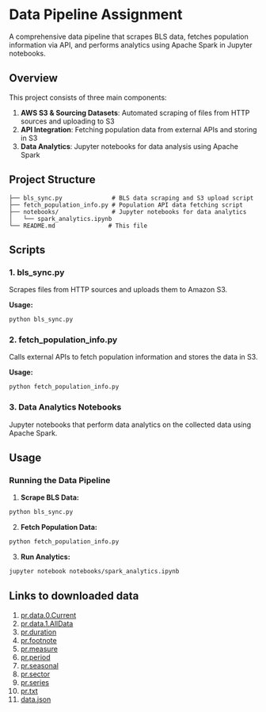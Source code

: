 # Data Pipeline Assignment

A comprehensive data pipeline that scrapes BLS data, fetches population information via API, and performs analytics using Apache Spark in Jupyter notebooks.

## Overview

This project consists of three main components:
1. **AWS S3 & Sourcing Datasets**: Automated scraping of files from HTTP sources and uploading to S3
2. **API Integration**: Fetching population data from external APIs and storing in S3
3. **Data Analytics**: Jupyter notebooks for data analysis using Apache Spark

## Project Structure

```
├── bls_sync.py              # BLS data scraping and S3 upload script
├── fetch_population_info.py # Population API data fetching script
├── notebooks/               # Jupyter notebooks for data analytics
│   └── spark_analytics.ipynb
└── README.md               # This file
```

## Scripts

### 1. bls_sync.py

Scrapes files from HTTP sources and uploads them to Amazon S3.

**Usage:**
```bash
python bls_sync.py
```

### 2. fetch_population_info.py

Calls external APIs to fetch population information and stores the data in S3.


**Usage:**
```bash
python fetch_population_info.py
```

### 3. Data Analytics Notebooks

Jupyter notebooks that perform data analytics on the collected data using Apache Spark.




## Usage

### Running the Data Pipeline

1. **Scrape BLS Data:**
```bash
python bls_sync.py
```

2. **Fetch Population Data:**
```bash
python fetch_population_info.py
```

3. **Run Analytics:**
```bash
jupyter notebook notebooks/spark_analytics.ipynb
```
## Links to downloaded data
1. [pr.data.0.Current](https://bls-data-assgn.s3.ap-south-1.amazonaws.com/data/pr.data.0.Current)
2. [pr.data.1.AllData](https://bls-data-assgn.s3.ap-south-1.amazonaws.com/data/pr.data.1.AllData)
3. [pr.duration](https://bls-data-assgn.s3.ap-south-1.amazonaws.com/data/pr.duration)
4. [pr.footnote](https://bls-data-assgn.s3.ap-south-1.amazonaws.com/data/pr.footnote)
5. [pr.measure](https://bls-data-assgn.s3.ap-south-1.amazonaws.com/data/pr.measure)
6. [pr.period](https://bls-data-assgn.s3.ap-south-1.amazonaws.com/data/pr.period)
7. [pr.seasonal](https://bls-data-assgn.s3.ap-south-1.amazonaws.com/data/pr.seasonal)
8. [pr.sector](https://bls-data-assgn.s3.ap-south-1.amazonaws.com/data/pr.sector)
9. [pr.series](https://bls-data-assgn.s3.ap-south-1.amazonaws.com/data/pr.series)
10. [pr.txt](https://bls-data-assgn.s3.ap-south-1.amazonaws.com/data/pr.txt)
11. [data.json](https://bls-data-assgn.s3.ap-south-1.amazonaws.com/population_data/data.json)
